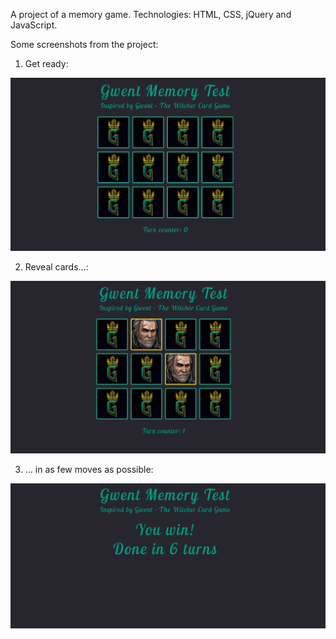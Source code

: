 A project of a memory game. Technologies: HTML, CSS, jQuery and JavaScript.

Some screenshots from the project:

1. Get ready:

![screenshot](sshots/ss1.png)

2. Reveal cards...: 

![screenshot](sshots/ss2.png)

3. ... in as few moves as possible:

![screenshot](sshots/ss3.png)